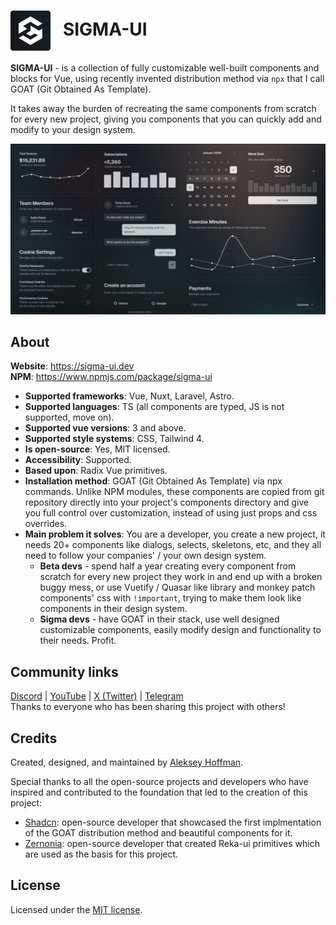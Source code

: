 <h1>
  <img valign="middle" src=".npm/sigma-ui-logo-color.png" width="64px">
  &nbsp;&nbsp;SIGMA-UI
</h1>

**SIGMA-UI** - is a collection of fully customizable well-built components and blocks for Vue, using recently invented distribution method via `npx` that I call GOAT (Git Obtained As Template).

It takes away the burden of recreating the same components from scratch for every new project, giving you components that you can quickly add and modify to your design system.

![preview](.npm/og.png)

## About

**Website**: https://sigma-ui.dev
<br/>**NPM**: https://www.npmjs.com/package/sigma-ui

- **Supported frameworks**: Vue, Nuxt, Laravel, Astro.
- **Supported languages**: TS (all components are typed, JS is not supported, move on).
- **Supported vue versions**: 3 and above.
- **Supported style systems**: CSS, Tailwind 4.
- **Is open-source**: Yes, MIT licensed.
- **Accessibility**: Supported.
- **Based upon**: Radix Vue primitives.
- **Installation method**: GOAT (Git Obtained As Template) via npx commands. Unlike NPM modules, these components are copied from git repository directly into your project's components directory and give you full control over customization, instead of using just props and css overrides.
- **Main problem it solves**: You are a developer, you create a new project, it needs 20+ components like dialogs, selects, skeletons, etc, and they all need to follow your companies' / your own design system.
  - **Beta devs** - spend half a year creating every component from scratch for every new project they work in and end up with a broken buggy mess, or use Vuetify / Quasar like library and monkey patch components' css with `!important`, trying to make them look like components in their design system.
  - **Sigma devs** - have GOAT in their stack, use well designed customizable components, easily modify design and functionality to their needs. Profit.

## Community links
[Discord](https://discord.gg/jH2X4VGBA4) | [YouTube](https://www.youtube.com/@sigma-dev) | [X (Twitter)](https://twitter.com/sigma__dev) | [Telegram](https://t.me/sigma_devs)
<br>Thanks to everyone who has been sharing this project with others!


## Credits

Created, designed, and maintained by [Aleksey Hoffman](https://github.com/aleksey-hoffman).

Special thanks to all the open-source projects and developers who have inspired and contributed to the foundation that led to the creation of this project: 
 
- [Shadcn](https://github.com/shadcn): open-source developer that showcased the first implmentation of the GOAT distribution method and beautiful components for it. 
- [Zernonia](https://github.com/zernonia): open-source developer that created Reka-ui primitives which are used as the basis for this project.

## License

Licensed under the [MIT license](https://github.com/sigma-hub/sigma-ui/blob/main/LICENSE).
